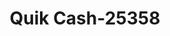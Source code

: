 ---
f_zip-code: 81401
f_state-code: CO
title: Quik Cash-25358
f_phone: 970-249-8080
f_city-only: Montrose
f_address: 1521 Oxbow Dr Ste 150 Montrose
f_location-unique-id: '25358'
slug: quik-cash-25358
updated-on: '2024-05-30T13:46:58.046Z'
created-on: '2024-05-30T13:36:59.803Z'
published-on: '2024-05-30T13:54:32.469Z'
f_city-state: cms/city/montrose-co.md
f_company: cms/company/quik-cash.md
f_state: cms/state/colorado.md
layout: '[payday-loan].html'
tags: payday-loan
---